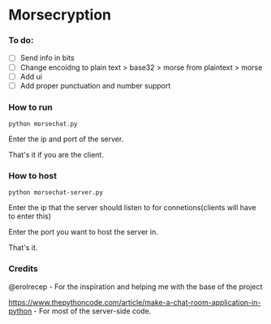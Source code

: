 # Morsecryption

### To do:

- [ ] Send info in bits
- [ ] Change encoidng to plain text > base32 > morse from plaintext > morse 
- [ ] Add ui
- [ ] Add proper punctuation and number support

### How to run

`python morsechat.py`

Enter the ip and port of the server.

That's it if you are the client.

### How to host

`python morsechat-server.py`

Enter the ip that the server should listen to for connetions(clients will have to enter this)

Enter the port you want to host the server in. 

That's it.

### Credits
@erolrecep - For the inspiration and helping me with the base of the project

https://www.thepythoncode.com/article/make-a-chat-room-application-in-python - For most of the server-side code.
